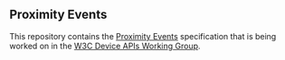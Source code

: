 ## Proximity Events

This repository contains the
[Proximity Events](http://w3c.github.com/proximity/)
specification that is being worked on in the
[W3C Device APIs Working Group](http://www.w3.org/2009/dap/).